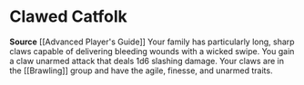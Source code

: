 ﻿---
id: '58'
name: Clawed Catfolk
rarity: Common
source: '[[DATABASE/source/Advanced Player''s Guide|Advanced Player''s Guide]]'
trait: null
type: Heritage

---
# Clawed Catfolk

**Source** [[Advanced Player's Guide]] 
Your family has particularly long, sharp claws capable of delivering bleeding wounds with a wicked swipe. You gain a claw unarmed attack that deals 1d6 slashing damage. Your claws are in the [[Brawling]] group and have the agile, finesse, and unarmed traits.